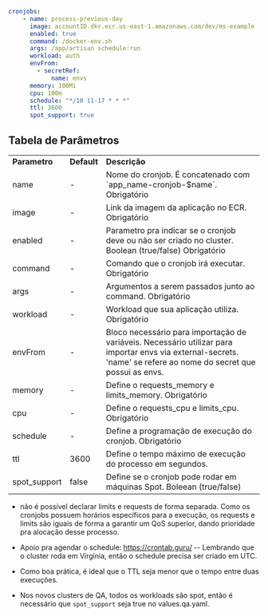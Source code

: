 
```yaml
cronjobs:
    - name: process-previous-day
      image: accountID.dkr.ecr.us-east-1.amazonaws.com/dev/ms-example
      enabled: true
      command: /docker-env.sh
      args: /app/artisan schedule:run
      workload: auth
      envFrom:
        - secretRef:
            name: envs
      memory: 100Mi
      cpu: 100m
      schedule: "*/10 11-17 * * *"
      ttl: 3600
      spot_support: true
```


## Tabela de Parâmetros
<table>

<tr>
<td> <b>Parametro</b> </td> <td> <b>Default</b> </td> <td> <b>Descrição</b> </td>
</tr>
<tr>
<td> name </td> <td> - </tb> <td> Nome do cronjob. É concatenado com `app_name-cronjob-$name`. Obrigatório </td>
</tr>
<tr>
<td> image </td> <td> - </td> <td> Link da imagem da aplicação no ECR. Obrigatório </td>
</tr>
<tr>
<td> enabled </td> <td> - </td> <td> Parametro pra indicar se o cronjob deve ou não ser criado no cluster. Boolean (true/false) Obrigatório </td>
</tr>
<tr>
<td> command </td> <td> - </td> <td> Comando que o cronjob irá executar. Obrigatório </td>
</tr>
<tr>
<td> args </td> <td> - </td> <td> Argumentos a serem passados junto ao command. Obrigatório </td>
</tr>
<tr>
<td> workload </td> <td> - </td> <td> Workload que sua aplicação utiliza. Obrigatório </td>
</tr>
<tr>
<td> envFrom </td> <td> - </td> <td> Bloco necessário para importação de variáveis. Necessário utilizar para importar envs via external-secrets. 'name' se refere ao nome do secret que possui as envs. </td>
</tr>
<tr>
<td> memory </td> <td> - </td> <td> Define o requests_memory e limits_memory. Obrigatório </td>
</tr>
<tr>
<td> cpu </td> <td> - </td> <td> Define o requests_cpu e limits_cpu. Obrigatório </td>
</tr>
<tr>
<td> schedule </td> <td> - </td> <td> Define a programação de execução do cronjob. Obrigatório </td>
</tr>
<tr>
<td> ttl </td> <td> 3600 </td> <td> Define o tempo máximo de execução do processo em segundos.  </td>
</tr>
<tr>
<td> spot_support </td> <td> false </td> <td> Define se o cronjob pode rodar em máquinas Spot. Boleean (true/false) </td>
</tr>

</table>

* não é possível declarar limits e requests de forma separada. Como os cronjobs possuem horários específicos para a execução, os requests e limits são iguais de forma a garantir um QoS superior, dando prioridade pra alocação desse processo.

* Apoio pra agendar o schedule: https://crontab.guru/ -- Lembrando que o cluster roda em Virgínia, então o schedule precisa ser criado em UTC.

* Como boa prática, é ideal que o TTL seja menor que o tempo entre duas execuções.

* Nos novos clusters de QA, todos os workloads são spot, então é necessário que `spot_support` seja true no values.qa.yaml.
